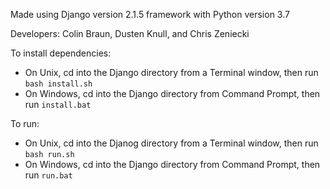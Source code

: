 Made using Django version 2.1.5 framework with Python version 3.7

Developers: Colin Braun, Dusten Knull, and Chris Zeniecki

To install dependencies: 

 - On Unix, cd into the Django directory from a Terminal window, then run `bash install.sh`
 - On Windows, cd into the Django directory from Command Prompt, then run `install.bat`
 
To run:

 - On Unix, cd into the Djanog directory from a Terminal window, then run `bash run.sh`
 - On Windows, cd into the Django directory from Command Prompt, then run `run.bat`
 
